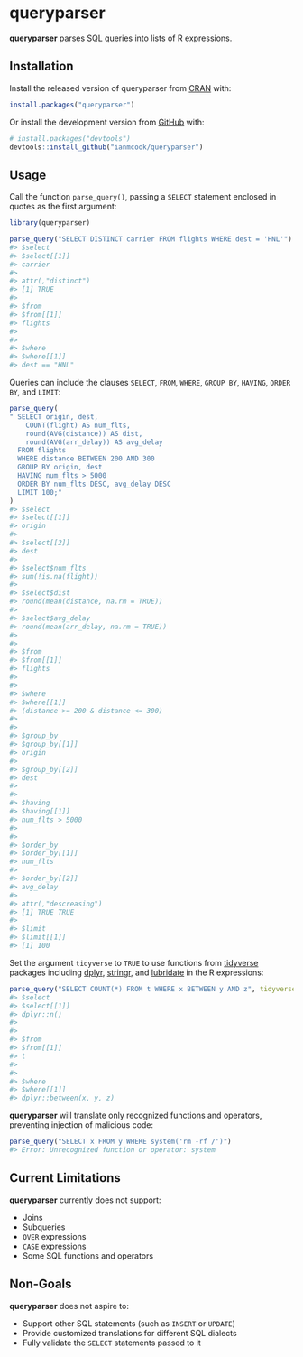
<!-- README.md is generated from README.Rmd. Please edit that file -->

# queryparser

<!-- badges: start -->

<!-- badges: end -->

**queryparser** parses SQL queries into lists of R expressions.

## Installation

Install the released version of queryparser from
[CRAN](https://CRAN.R-project.org) with:

``` r
install.packages("queryparser")
```

Or install the development version from [GitHub](https://github.com/)
with:

``` r
# install.packages("devtools")
devtools::install_github("ianmcook/queryparser")
```

## Usage

Call the function `parse_query()`, passing a `SELECT` statement enclosed
in quotes as the first argument:

``` r
library(queryparser)

parse_query("SELECT DISTINCT carrier FROM flights WHERE dest = 'HNL'")
#> $select
#> $select[[1]]
#> carrier
#> 
#> attr(,"distinct")
#> [1] TRUE
#> 
#> $from
#> $from[[1]]
#> flights
#> 
#> 
#> $where
#> $where[[1]]
#> dest == "HNL"
```

Queries can include the clauses `SELECT`, `FROM`, `WHERE`, `GROUP BY`,
`HAVING`, `ORDER BY`, and `LIMIT`:

``` r
parse_query(
" SELECT origin, dest,
    COUNT(flight) AS num_flts,
    round(AVG(distance)) AS dist,
    round(AVG(arr_delay)) AS avg_delay
  FROM flights
  WHERE distance BETWEEN 200 AND 300
  GROUP BY origin, dest
  HAVING num_flts > 5000
  ORDER BY num_flts DESC, avg_delay DESC
  LIMIT 100;"
)
#> $select
#> $select[[1]]
#> origin
#> 
#> $select[[2]]
#> dest
#> 
#> $select$num_flts
#> sum(!is.na(flight))
#> 
#> $select$dist
#> round(mean(distance, na.rm = TRUE))
#> 
#> $select$avg_delay
#> round(mean(arr_delay, na.rm = TRUE))
#> 
#> 
#> $from
#> $from[[1]]
#> flights
#> 
#> 
#> $where
#> $where[[1]]
#> (distance >= 200 & distance <= 300)
#> 
#> 
#> $group_by
#> $group_by[[1]]
#> origin
#> 
#> $group_by[[2]]
#> dest
#> 
#> 
#> $having
#> $having[[1]]
#> num_flts > 5000
#> 
#> 
#> $order_by
#> $order_by[[1]]
#> num_flts
#> 
#> $order_by[[2]]
#> avg_delay
#> 
#> attr(,"descreasing")
#> [1] TRUE TRUE
#> 
#> $limit
#> $limit[[1]]
#> [1] 100
```

Set the argument `tidyverse` to `TRUE` to use functions from
[tidyverse](https://www.tidyverse.org) packages including
[dplyr](https://dplyr.tidyverse.org),
[stringr](https://stringr.tidyverse.org), and
[lubridate](https://lubridate.tidyverse.org) in the R expressions:

``` r
parse_query("SELECT COUNT(*) FROM t WHERE x BETWEEN y AND z", tidyverse = TRUE)
#> $select
#> $select[[1]]
#> dplyr::n()
#> 
#> 
#> $from
#> $from[[1]]
#> t
#> 
#> 
#> $where
#> $where[[1]]
#> dplyr::between(x, y, z)
```

**queryparser** will translate only recognized functions and operators,
preventing injection of malicious code:

``` r
parse_query("SELECT x FROM y WHERE system('rm -rf /')")
#> Error: Unrecognized function or operator: system
```

## Current Limitations

**queryparser** currently does not support:

  - Joins
  - Subqueries
  - `OVER` expressions
  - `CASE` expressions
  - Some SQL functions and operators

## Non-Goals

**queryparser** does not aspire to:

  - Support other SQL statements (such as `INSERT` or `UPDATE`)
  - Provide customized translations for different SQL dialects
  - Fully validate the `SELECT` statements passed to it
